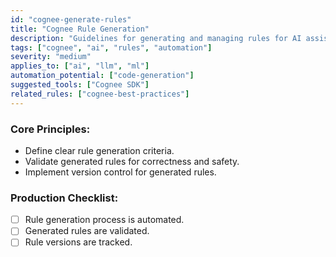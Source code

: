 ```yaml
---
id: "cognee-generate-rules"
title: "Cognee Rule Generation"
description: "Guidelines for generating and managing rules for AI assistants using Cognee."
tags: ["cognee", "ai", "rules", "automation"]
severity: "medium"
applies_to: ["ai", "llm", "ml"]
automation_potential: ["code-generation"]
suggested_tools: ["Cognee SDK"]
related_rules: ["cognee-best-practices"]
---
```


### Core Principles:
- Define clear rule generation criteria.
- Validate generated rules for correctness and safety.
- Implement version control for generated rules.

### Production Checklist:
- [ ] Rule generation process is automated.
- [ ] Generated rules are validated.
- [ ] Rule versions are tracked.
